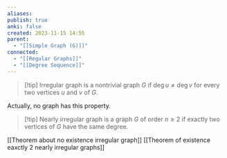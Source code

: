 ```yaml
---
aliases: 
publish: true
anki: false
created: 2023-11-15 14:55
parent:
  - "[[Simple Graph (G)]]"
connected:
  - "[[Regular Graphs]]"
  - "[[Degree Sequence]]"
---
```


> [!tip] Irregular graph
is a nontrivial graph ${} G$ 
if $\deg  u \neq \deg v {}$ for every two vertices $u$ and $v$ of $G {}$. 

Actually, no graph has this property.

> [!tip] Nearly irregular graph
is a graph ${} G$ of order $n ≥ 2$ 
if exactly two vertices of $G$ have the same degree.


[[Theorem about no existence irregular graph]]
[[Theorem of existence eaxctly 2 nearly irregular graphs]]








